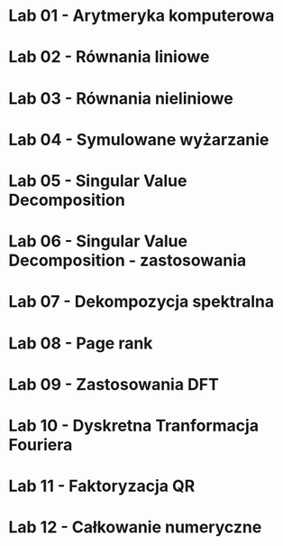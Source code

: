 # Lab 01 - Arytmeryka komputerowa
# Lab 02 - Równania liniowe
# Lab 03 - Równania nieliniowe
# Lab 04 - Symulowane wyżarzanie
# Lab 05 - Singular Value Decomposition
# Lab 06 - Singular Value Decomposition - zastosowania
# Lab 07 - Dekompozycja spektralna
# Lab 08 - Page rank
# Lab 09 - Zastosowania DFT
# Lab 10 - Dyskretna Tranformacja Fouriera
# Lab 11 - Faktoryzacja QR
# Lab 12 - Całkowanie numeryczne
